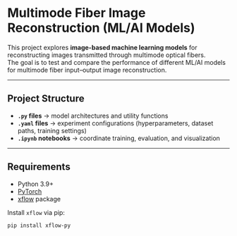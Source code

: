 # Multimode Fiber Image Reconstruction (ML/AI Models)

This project explores **image-based machine learning models** for reconstructing images transmitted through multimode optical fibers.  
The goal is to test and compare the performance of different ML/AI models for multimode fiber input–output image reconstruction.

---

## Project Structure
- **`.py` files** → model architectures and utility functions  
- **`.yaml` files** → experiment configurations (hyperparameters, dataset paths, training settings)  
- **`.ipynb` notebooks** → coordinate training, evaluation, and visualization  

---

## Requirements
- Python 3.9+  
- [PyTorch](https://pytorch.org/)  
- [xflow](https://pypi.org/project/xflow-py/) package  

Install `xflow` via pip:

```bash
pip install xflow-py
